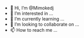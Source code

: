 - 👋 Hi, I’m @Mimokedj
- 👀 I’m interested in ...
- 🌱 I’m currently learning ...
- 💞️ I’m looking to collaborate on ...
- 📫 How to reach me ...

<!---
Mimokedj/Mimokedj is a ✨ special ✨ repository because its `README.md` (this file) appears on your GitHub profile.
You can click the Preview link to take a look at your changes.
--->
